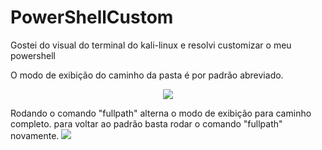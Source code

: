 # PowerShellCustom
Gostei do visual do terminal do kali-linux e resolvi customizar o meu powershell

O modo de exibição do caminho da pasta é por padrão abreviado.
<div align="center">
<img src="https://github.com/user-attachments/assets/2083086f-7fed-415c-bda7-809ab8357069" />
</div>



Rodando o comando "fullpath" alterna o modo de exibição para caminho completo.
para voltar ao padrão basta rodar o comando "fullpath" novamente.
<img src="https://github.com/user-attachments/assets/01854600-62cd-4e35-b4b7-c08cf8a62dfa" />
</div>
